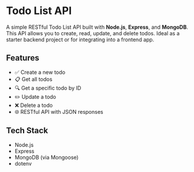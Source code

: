 # Todo List API

A simple RESTful Todo List API built with **Node.js**, **Express**, and **MongoDB**. This API allows you to create, read, update, and delete todos. Ideal as a starter backend project or for integrating into a frontend app.

## Features

- ✅ Create a new todo  
- 📋 Get all todos  
- 🔍 Get a specific todo by ID  
- ✏️ Update a todo  
- ❌ Delete a todo  
- 🌐 RESTful API with JSON responses

## Tech Stack

- Node.js  
- Express  
- MongoDB (via Mongoose)  
- dotenv
